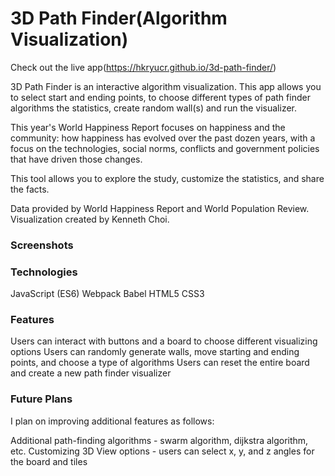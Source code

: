 # 3D Path Finder(Algorithm Visualization)

Check out the live app(https://hkryucr.github.io/3d-path-finder/)

3D Path Finder is an interactive algorithm visualization. This app allows you to select start and ending points, to choose different types of path finder algorithms the statistics, create random wall(s) and run the visualizer.

This year's World Happiness Report focuses on happiness and the community: how happiness has evolved over the past dozen years, with a focus on the technologies, social norms, conflicts and government policies that have driven those changes.

This tool allows you to explore the study, customize the statistics, and share the facts.

Data provided by World Happiness Report and World Population Review.
Visualization created by Kenneth Choi.

### Screenshots

### Technologies
JavaScript (ES6)
Webpack
Babel
HTML5
CSS3

### Features
Users can interact with buttons and a board to choose different visualizing options
Users can randomly generate walls, move starting and ending points, and choose a type of algorithms
Users can reset the entire board and create a new path finder visualizer


### Future Plans
I plan on improving additional features as follows:

Additional path-finding algorithms - swarm algorithm, dijkstra algorithm, etc.
Customizing 3D View options - users can select x, y, and z angles for the board and tiles
